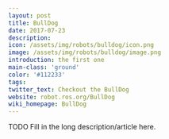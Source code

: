 ```yaml
---
layout: post
title: BullDog
date: 2017-07-23
description:
icon: /assets/img/robots/bulldog/icon.png
image: /assets/img/robots/bulldog/image.png
introduction: the first one
main-class: 'ground'
color: '#112233'
tags:
twitter_text: Checkout the BullDog
website: robot.ros.org/BullDog
wiki_homepage: BullDog
---
```


TODO Fill in the long description/article here.
